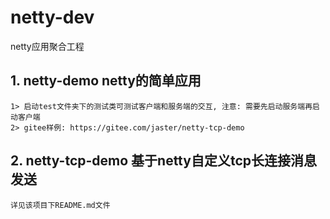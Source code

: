 # netty-dev 
netty应用聚合工程

## 1. netty-demo netty的简单应用
    1> 启动test文件夹下的测试类可测试客户端和服务端的交互, 注意: 需要先启动服务端再启动客户端
    2> gitee样例: https://gitee.com/jaster/netty-tcp-demo    
## 2. netty-tcp-demo 基于netty自定义tcp长连接消息发送
    详见该项目下README.md文件